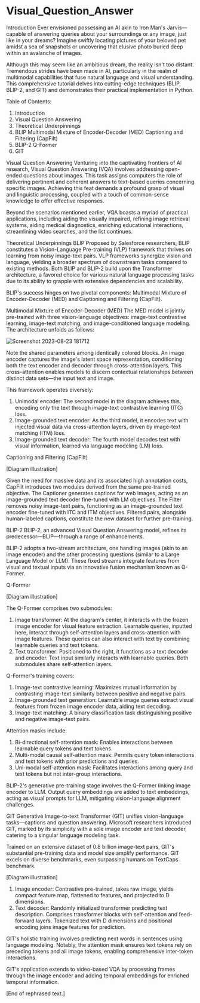 # Visual_Question_Answer
Introduction
Ever envisioned possessing an AI akin to Iron Man's Jarvis—capable of answering queries about your surroundings or any image, just like in your dreams? Imagine swiftly locating pictures of your beloved pet amidst a sea of snapshots or uncovering that elusive photo buried deep within an avalanche of images.

Although this may seem like an ambitious dream, the reality isn't too distant. Tremendous strides have been made in AI, particularly in the realm of multimodal capabilities that fuse natural language and visual understanding. This comprehensive tutorial delves into cutting-edge techniques (BLIP, BLIP-2, and GIT) and demonstrates their practical implementation in Python.

Table of Contents:

1. Introduction
2. Visual Question Answering
3. Theoretical Underpinnings
4. BLIP
     Multimodal Mixture of Encoder-Decoder (MED)
     Captioning and Filtering (CapFilt)
7. BLIP-2
     Q-Former
9. GIT


Visual Question Answering
Venturing into the captivating frontiers of AI research, Visual Question Answering (VQA) involves addressing open-ended questions about images. This task assigns computers the role of delivering pertinent and coherent answers to text-based queries concerning specific images. Achieving this feat demands a profound grasp of visual and linguistic processing, coupled with a touch of common-sense knowledge to offer effective responses.

Beyond the scenarios mentioned earlier, VQA boasts a myriad of practical applications, including aiding the visually impaired, refining image retrieval systems, aiding medical diagnostics, enriching educational interactions, streamlining video searches, and the list continues.

Theoretical Underpinnings
BLIP
Proposed by Salesforce researchers, BLIP constitutes a Vision-Language Pre-training (VLP) framework that thrives on learning from noisy image-text pairs. VLP frameworks synergize vision and language, yielding a broader spectrum of downstream tasks compared to existing methods. Both BLIP and BLIP-2 build upon the Transformer architecture, a favored choice for various natural language processing tasks due to its ability to grapple with extensive dependencies and scalability.

BLIP's success hinges on two pivotal components: Multimodal Mixture of Encoder-Decoder (MED) and Captioning and Filtering (CapFilt).

Multimodal Mixture of Encoder-Decoder (MED)
The MED model is jointly pre-trained with three vision-language objectives: image-text contrastive learning, image-text matching, and image-conditioned language modeling. The architecture unfolds as follows:

![Screenshot 2023-08-23 181712](https://github.com/ZEBAAFROZ/Visual_Question_Answer/assets/93834320/9f1f32f7-f6ff-4ca5-a1b1-a3a61f8f481e)


Note the shared parameters among identically colored blocks. An image encoder captures the image's latent space representation, conditioning both the text encoder and decoder through cross-attention layers. This cross-attention enables models to discern contextual relationships between distinct data sets—the input text and image.

This framework operates diversely:

1. Unimodal encoder: The second model in the diagram achieves this, encoding only the text through image-text contrastive learning (ITC) loss.
2. Image-grounded text encoder: As the third model, it encodes text with injected visual data via cross-attention layers, driven by image-text matching (ITM) loss.
3. Image-grounded text decoder: The fourth model decodes text with visual information, learned via language modeling (LM) loss.

Captioning and Filtering (CapFilt)

[Diagram illustration]

Given the need for massive data and its associated high annotation costs, CapFilt introduces two modules derived from the same pre-trained objective. The Captioner generates captions for web images, acting as an image-grounded text decoder fine-tuned with LM objectives. The Filter removes noisy image-text pairs, functioning as an image-grounded text encoder fine-tuned with ITC and ITM objectives. Filtered pairs, alongside human-labeled captions, constitute the new dataset for further pre-training.

BLIP-2
BLIP-2, an advanced Visual Question Answering model, refines its predecessor—BLIP—through a range of enhancements.

BLIP-2 adopts a two-stream architecture, one handling images (akin to an image encoder) and the other processing questions (similar to a Large Language Model or LLM). These fixed streams integrate features from visual and textual inputs via an innovative fusion mechanism known as Q-Former.

Q-Former

[Diagram illustration]

The Q-Former comprises two submodules:

1. Image transformer: At the diagram's center, it interacts with the frozen image encoder for visual feature extraction. Learnable queries, inputted here, interact through self-attention layers and cross-attention with image features. These queries can also interact with text by combining learnable queries and text tokens.
2. Text transformer: Positioned to the right, it functions as a text decoder and encoder. Text input similarly interacts with learnable queries. Both submodules share self-attention layers.

Q-Former's training covers:

1. Image-text contrastive learning: Maximizes mutual information by contrasting image-text similarity between positive and negative pairs.
2. Image-grounded text generation: Learnable image queries extract visual features from frozen image encoder data, aiding text decoding.
3. Image-text matching: A binary classification task distinguishing positive and negative image-text pairs.

Attention masks include:

1. Bi-directional self-attention mask: Enables interactions between learnable query tokens and text tokens.
2. Multi-modal causal self-attention mask: Permits query token interactions and text tokens with prior predictions and queries.
3. Uni-modal self-attention mask: Facilitates interactions among query and text tokens but not inter-group interactions.

BLIP-2's generative pre-training stage involves the Q-Former linking image encoder to LLM. Output query embeddings are added to text embeddings, acting as visual prompts for LLM, mitigating vision-language alignment challenges.

GIT
Generative Image-to-text Transformer (GIT) unifies vision-language tasks—captions and question answering. Microsoft researchers introduced GIT, marked by its simplicity with a sole image encoder and text decoder, catering to a singular language modeling task.

Trained on an extensive dataset of 0.8 billion image-text pairs, GIT's substantial pre-training data and model size amplify performance. GIT excels on diverse benchmarks, even surpassing humans on TextCaps benchmark.

[Diagram illustration]

1. Image encoder: Contrastive pre-trained, takes raw image, yields compact feature map, flattened to features, and projected to D dimensions.
2. Text decoder: Randomly initialized transformer predicting text description. Comprises transformer blocks with self-attention and feed-forward layers. Tokenized text with D dimensions and positional encoding joins image features for prediction.

GIT's holistic training involves predicting next words in sentences using language modeling. Notably, the attention mask ensures text tokens rely on preceding tokens and all image tokens, enabling comprehensive inter-token interactions.

GIT's application extends to video-based VQA by processing frames through the image encoder and adding temporal embeddings for enriched temporal information.

[End of rephrased text.]
